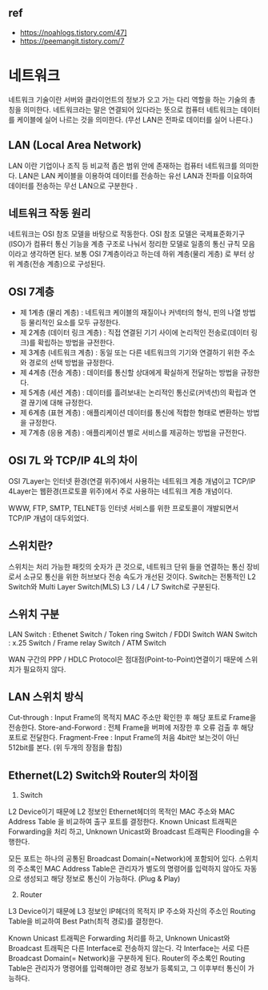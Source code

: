 ## ref
- https://noahlogs.tistory.com/47]
- https://peemangit.tistory.com/7

# 네트워크

네트워크 기술이란 서버와 클라이언트의 정보가 오고 가는 다리 역할을 하는 기술의 총칭을 의미한다.
네트워크라는 말은 연결되어 있다라는 뜻으로 컴퓨터 네트워크는 데이터를 케이블에 실어 나르는 것을 의미한다. (무선 LAN은 전파로 데이터를 실어 나른다.)

## LAN (Local Area Network)

LAN 이란 기업이나 조직 등 비교적 좁은 범위 안에 존재하는 컴퓨터 네트워크를 의미한다. LAN은 LAN 케이블을 이용하여 데이터를 전송하는 유선 LAN과 전파를 이요하여 데이터를 전송하는 무선 LAN으로 구분한다 .

## 네트워크 작동 원리

네트워크는 OSI 참조 모델을 바탕으로 작동한다. OSI 참조 모델은 국제표준화기구(ISO)가 컴퓨터 통신 기능을 계층 구조로 나눠서 정리한 모델로 일종의 통신 규칙 모음이라고 생각하면 된다.
보통 OSI 7계층이라고 하는데 하위 계층(물리 게층) 로 부터 상위 계층(전송 계층)으로 구성된다.

## OSI 7계층

- 제 1계층 (물리 계층) : 네트워크 케이블의 재질이나 커넥터의 형식, 핀의 나열 방법 등 물리적인 요소를 모두 규정한다.
- 제 2계층 (데이터 링크 계층) : 직접 연결된 기기 사이에 논리적인 전송로(데이터 링크)를 확립하는 방법을 규전한다.
- 제 3계층 (네트워크 계층) : 동일 또는 다른 네트워크의 기기와 연결하기 위한 주소와 경로의 선택 방법을 규정한다.
- 제 4계층 (전송 계층) : 데이터를 통신할 상대에게 확실하게 전달하는 방법을 규정한다.
- 제 5계층 (세션 계층) : 데이터를 흘려보내는 논리적인 통신로(커넥션)의 확립과 연결 끊기에 대해 규정한다.
- 제 6계층 (표현 계층) : 애플리케이션 데이터를 통신에 적합한 형태로 변환하는 방법을 규정한다.
- 제 7계층 (응용 계층) : 애플리케이션 별로 서비스를 제공하는 방법을 규전한다.

## OSI 7L 와 TCP/IP 4L의 차이

OSI 7Layer는 인터넷 환경(연결 위주)에서 사용하는 네트워크 계층 개념이고
TCP/IP 4Layer는 웹환경(프로토콜 위주)에서 주로 사용하는 네트워크 계층 개념이다.

WWW, FTP, SMTP, TELNET등 인터넷 서비스를 위한 프로토콜이 개발되면서 TCP/IP 개념이 대두외었다.

## 스위치란?

스위치는 처리 가능한 패킷의 숫자가 큰 것으로, 네트워크 단위 들을 연결하는 통신 장비로서 소규모 통신을 위한 허브보다 전송 속도가 개선된 것이다.
Switch는 전통적인 L2 Switch와 Multi Layer Switch(MLS) L3 / L4 / L7 Switch로 구분된다.

## 스위치 구분

LAN Switch : Ethenet Switch / Token ring Switch / FDDI Switch
WAN Switch : x.25 Switch / Frame relay Switch / ATM Switch

WAN 구간의 PPP / HDLC Protocol은 점대점(Point-to-Point)연결이기 때문에 스위치가 필요하지 않다.

## LAN 스위치 방식

Cut-through : Input Frame의 목적지 MAC 주소만 확인한 후 해당 포트로 Frame을 전송한다.
Store-and-Forword : 전체 Frame을 버퍼에 저장한 후 오류 검출 후 해당 포트로 전달한다.
Fragment-Free : Input Frame의 처음 4bit만 보는것이 아닌 512bit를 본다. (위 두개의 장점을 합침)

## Ethernet(L2) Switch와 Router의 차이점

1. Switch

L2 Device이기 때문에 L2 정보인 Ethernet헤더의 목적인 MAC 주소와 MAC Address Table 을 비교하여 출구 포트를 결정한다.
Known Unicast 트래픽은 Forwarding을 처리 하고, Unknown Unicast와 Broadcast 트래픽은 Flooding을 수행한다.

모든 포트는 하나의 공통된 Broadcast Domain(=Network)에 포함되어 있다.
스위치의 주소록인 MAC Address Table은 관리자가 별도의 명령어를 입력하지 않아도 자동으로 생성되고 해당 정보로 통신이 가능하다. (Plug & Play)

2. Router

L3 Device이기 때문에 L3 정보인 IP헤더의 목적지 IP 주소와 자신의 주소인 Routing Table을 비교하여 Best Path(최적 경로)를 결정한다.

Known Unicast 트래픽은 Forwarding 처리를 하고,  Unknown Unicast와 Broadcast 트래픽은 다른 Interface로 전송하지 않는다.
각 Interface는 서로 다른 Broadcast Domain(= Network)을 구분하게 된다.
Router의 주소록인 Routing Table은 관리자가 명령어를 입력해야만 경로 정보가 등록되고, 그 이후부터 통신이 가능하다.
